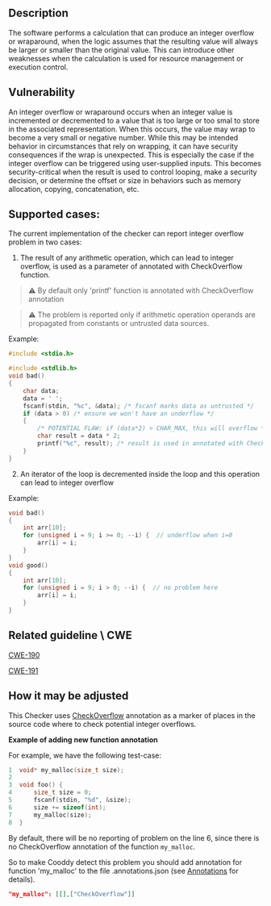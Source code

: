 ## Description

The software performs a calculation that can produce an integer overflow or wraparound, when the logic assumes that the resulting value will always be larger or smaller than the original value. This can introduce other weaknesses when the calculation is used for resource management or execution control.

## Vulnerability

An integer overflow or wraparound occurs when an integer value is incremented or decremented to a value that is too large or too smal to store in the associated representation. When this occurs, the value may wrap to become a very small or negative number. While this may be intended behavior in circumstances that rely on wrapping, it can have security consequences if the wrap is unexpected. This is especially the case if the integer overflow can be triggered using user-supplied inputs. This becomes security-critical when the result is used to control looping, make a security decision, or determine the offset or size in behaviors such as memory allocation, copying, concatenation, etc.

## Supported cases:

The current implementation of the checker can report integer overflow problem in two cases:

1. The result of any arithmetic operation, which can lead to integer overflow, is used as a parameter of annotated with CheckOverflow function.

> ⚠️ By default only 'printf' function is annotated with CheckOverflow annotation



> ⚠️ The problem is reported only if arithmetic operation operands are propagated from constants or untrusted data sources.


Example:

```cpp
#include <stdio.h>

#include <stdlib.h>
void bad()
{
    char data;
    data = ' ';
    fscanf(stdin, "%c", &data); /* fscanf marks data as untrusted */
    if (data > 0) /* ensure we won't have an underflow */
    {
        /* POTENTIAL FLAW: if (data*2) > CHAR_MAX, this will overflow */
        char result = data * 2;
        printf("%c", result); /* result is used in annotated with CheckOverflow function */
    }
}
```

2. An iterator of the loop is decremented inside the loop and this operation can lead to integer overflow

Example:

```cpp
void bad()
{
    int arr[10];
    for (unsigned i = 9; i >= 0; --i) {  // underflow when i=0
        arr[i] = i;
    }
}
void good()
{
    int arr[10];
    for (unsigned i = 9; i > 0; --i) {  // no problem here
        arr[i] = i;
    }
}
```

## Related guideline \ CWE

[CWE-190](https://cwe.mitre.org/data/definitions/190.md)

[CWE-191](https://cwe.mitre.org/data/definitions/191.md)

## How it may be adjusted

This Checker uses [CheckOverflow](Annotations.md) annotation as a marker of places in the source code where to check potential integer overflows.

**Example of adding new function annotation**

For example, we have the following test-case:

```cpp
1  void* my_malloc(size_t size);
2  
3  void foo() {
4      size_t size = 0;
5      fscanf(stdin, "%d", &size);
6      size += sizeof(int);
7      my_malloc(size);
8  }
```

By default, there will be no reporting of problem on the line 6, since there is no CheckOverflow annotation of the function `my_malloc`.

So to make Cooddy detect this problem you should add annotation for function 'my_malloc' to the file .annotations.json (see [Annotations](Annotations.md) for details).

```json
"my_malloc": [[],["CheckOverflow"]]
```
